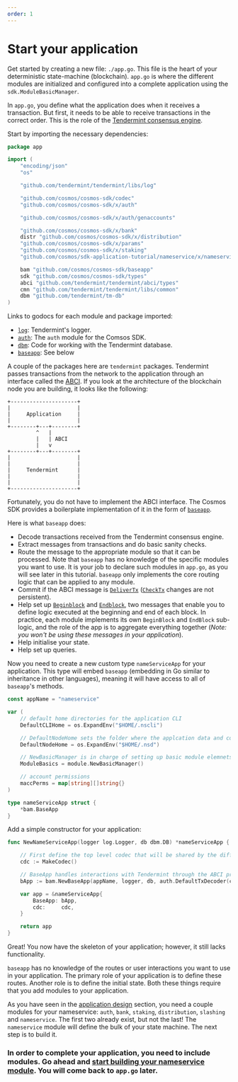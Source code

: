 ```yaml
---
order: 1
---
```


# Start your application

Get started by creating a new file: `./app.go`. This file is the heart of your deterministic state-machine (blockchain). `app.go` is where the different modules are initialized and configured into a complete application using the `sdk.ModuleBasicManager`.

In `app.go`, you define what the application does when it receives a transaction. But first, it needs to be able to receive transactions in the correct order. This is the role of the [Tendermint consensus engine](https://github.com/tendermint/tendermint).

Start by importing the necessary dependencies:

```go
package app

import (
	"encoding/json"
	"os"

	"github.com/tendermint/tendermint/libs/log"

	"github.com/cosmos/cosmos-sdk/codec"
	"github.com/cosmos/cosmos-sdk/x/auth"

	"github.com/cosmos/cosmos-sdk/x/auth/genaccounts"

	"github.com/cosmos/cosmos-sdk/x/bank"
	distr "github.com/cosmos/cosmos-sdk/x/distribution"
	"github.com/cosmos/cosmos-sdk/x/params"
	"github.com/cosmos/cosmos-sdk/x/staking"
	"github.com/cosmos/sdk-application-tutorial/nameservice/x/nameservice"

	bam "github.com/cosmos/cosmos-sdk/baseapp"
	sdk "github.com/cosmos/cosmos-sdk/types"
	abci "github.com/tendermint/tendermint/abci/types"
	cmn "github.com/tendermint/tendermint/libs/common"
	dbm "github.com/tendermint/tm-db"
)
```

Links to godocs for each module and package imported:

- [`log`](https://godoc.org/github.com/tendermint/tendermint/libs/log): Tendermint's logger.
- [`auth`](https://godoc.org/github.com/cosmos/cosmos-sdk/x/auth): The `auth` module for the Comsos SDK.
- [`dbm`](https://godoc.org/github.com/tendermint/tm-db): Code for working with the Tendermint database.
- [`baseapp`](https://godoc.org/github.com/cosmos/cosmos-sdk/baseapp): See below

A couple of the packages here are `tendermint` packages. Tendermint passes transactions from the network to the application through an interface called the [ABCI](https://github.com/tendermint/tendermint/tree/master/abci). If you look at the architecture of the blockchain node you are building, it looks like the following:

```
+---------------------+
|                     |
|     Application     |
|                     |
+--------+---+--------+
         ^   |
         |   | ABCI
         |   v
+--------+---+--------+
|                     |
|                     |
|     Tendermint      |
|                     |
|                     |
+---------------------+
```

Fortunately, you do not have to implement the ABCI interface. The Cosmos SDK provides a boilerplate implementation of it in the form of [`baseapp`](https://godoc.org/github.com/cosmos/cosmos-sdk/baseapp).

Here is what `baseapp` does:

- Decode transactions received from the Tendermint consensus engine.
- Extract messages from transactions and do basic sanity checks.
- Route the message to the appropriate module so that it can be processed. Note that `baseapp` has no knowledge of the specific modules you want to use. It is your job to declare such modules in `app.go`, as you will see later in this tutorial. `baseapp` only implements the core routing logic that can be applied to any module.
- Commit if the ABCI message is [`DeliverTx`](https://tendermint.com/docs/spec/abci/abci.html#delivertx) ([`CheckTx`](https://tendermint.com/docs/spec/abci/abci.html#checktx) changes are not persistent).
- Help set up [`Beginblock`](https://tendermint.com/docs/spec/abci/abci.html#beginblock) and [`Endblock`](https://tendermint.com/docs/spec/abci/abci.html#endblock), two messages that enable you to define logic executed at the beginning and end of each block. In practice, each module implements its own `BeginBlock` and `EndBlock` sub-logic, and the role of the app is to aggregate everything together (_Note: you won't be using these messages in your application_).
- Help initialise your state.
- Help set up queries.

Now you need to create a new custom type `nameServiceApp` for your application. This type will embed `baseapp` (embedding in Go similar to inheritance in other languages), meaning it will have access to all of `baseapp`'s methods.

```go
const appName = "nameservice"

var (
	// default home directories for the application CLI
	DefaultCLIHome = os.ExpandEnv("$HOME/.nscli")

	// DefaultNodeHome sets the folder where the applcation data and configuration will be stored
	DefaultNodeHome = os.ExpandEnv("$HOME/.nsd")

	// NewBasicManager is in charge of setting up basic module elemnets
	ModuleBasics = module.NewBasicManager()

	// account permissions
	maccPerms = map[string][]string{}
)

type nameServiceApp struct {
    *bam.BaseApp
}
```

Add a simple constructor for your application:

```go
func NewNameServiceApp(logger log.Logger, db dbm.DB) *nameServiceApp {

    // First define the top level codec that will be shared by the different modules. Note: Codec will be explained later
    cdc := MakeCodec()

    // BaseApp handles interactions with Tendermint through the ABCI protocol
    bApp := bam.NewBaseApp(appName, logger, db, auth.DefaultTxDecoder(cdc))

    var app = &nameServiceApp{
        BaseApp: bApp,
        cdc:     cdc,
    }

    return app
}
```

Great! You now have the skeleton of your application; however, it still lacks functionality.

`baseapp` has no knowledge of the routes or user interactions you want to use in your application. The primary role of your application is to define these routes. Another role is to define the initial state. Both these things require that you add modules to your application.

As you have seen in the [application design](./app-design.md) section, you need a couple modules for your nameservice: `auth`, `bank`, `staking`, `distribution`, `slashing` and `nameservice`. The first two already exist, but not the last! The `nameservice` module will define the bulk of your state machine. The next step is to build it.

### In order to complete your application, you need to include modules. Go ahead and [start building your nameservice module](types.md). You will come back to `app.go` later.
